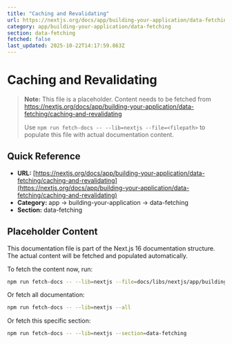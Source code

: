 ```yaml
---
title: "Caching and Revalidating"
url: https://nextjs.org/docs/app/building-your-application/data-fetching/caching-and-revalidating
category: app/building-your-application/data-fetching
section: data-fetching
fetched: false
last_updated: 2025-10-22T14:17:59.863Z
---
```


# Caching and Revalidating

> **Note:** This file is a placeholder. Content needs to be fetched from https://nextjs.org/docs/app/building-your-application/data-fetching/caching-and-revalidating
>
> Use `npm run fetch-docs -- --lib=nextjs --file=<filepath>` to populate this file with actual documentation content.

## Quick Reference

- **URL:** [https://nextjs.org/docs/app/building-your-application/data-fetching/caching-and-revalidating](https://nextjs.org/docs/app/building-your-application/data-fetching/caching-and-revalidating)
- **Category:** app → building-your-application → data-fetching
- **Section:** data-fetching

## Placeholder Content

This documentation file is part of the Next.js 16 documentation structure.
The actual content will be fetched and populated automatically.

To fetch the content now, run:

```bash
npm run fetch-docs -- --lib=nextjs --file=docs/libs/nextjs/app/building-your-application/data-fetching/caching-and-revalidating.md
```

Or fetch all documentation:

```bash
npm run fetch-docs -- --lib=nextjs --all
```

Or fetch this specific section:

```bash
npm run fetch-docs -- --lib=nextjs --section=data-fetching
```
